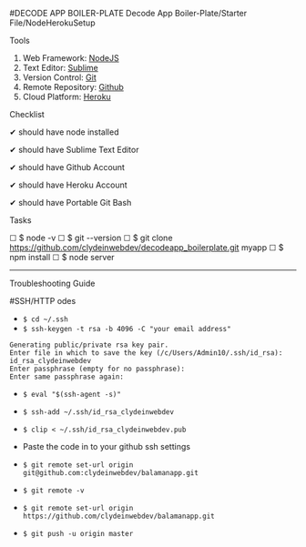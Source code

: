 #DECODE APP BOILER-PLATE
Decode App Boiler-Plate/Starter File/NodeHerokuSetup

Tools

1. Web Framework: [NodeJS](https://nodejs.org/en/download/)
1. Text Editor: [Sublime](https://www.sublimetext.com/3)
1. Version Control: [Git](https://git-scm.com/download/win)
1. Remote Repository: [Github](https://github.com/)
1. Cloud Platform: [Heroku](https://www.heroku.com/)

Checklist

 ✔ should have node installed
 
 ✔ should have Sublime Text Editor
 
 ✔ should have Github Account
 
 ✔ should have Heroku Account
 
 ✔ should have Portable Git Bash

Tasks

  ☐ $ node -v
  ☐ $ git --version
  ☐ $ git clone https://github.com/clydeinwebdev/decodeapp_boilerplate.git myapp
  ☐ $ npm install
  ☐ $ node server

<hr/>

Troubleshooting Guide

#SSH/HTTP odes

* ```$ cd ~/.ssh```
* ```$ ssh-keygen -t rsa -b 4096 -C "your email address"```

```
Generating public/private rsa key pair.
Enter file in which to save the key (/c/Users/Admin10/.ssh/id_rsa): id_rsa_clydeinwebdev
Enter passphrase (empty for no passphrase):
Enter same passphrase again:
```

* ```$ eval "$(ssh-agent -s)"```
* ```$ ssh-add ~/.ssh/id_rsa_clydeinwebdev```
* ```$ clip < ~/.ssh/id_rsa_clydeinwebdev.pub```
* Paste the code in to your github ssh settings

* ```$ git remote set-url origin git@github.com:clydeinwebdev/balamanapp.git```
* ```$ git remote -v```
* ```$ git remote set-url origin https://github.com/clydeinwebdev/balamanapp.git```
* ```$ git push -u origin master```


